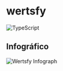 # wertsfy

![TypeScript](https://img.shields.io/badge/typescript-steelblue.svg?style=for-the-badge&logo=typescript&logoColor=white)

## Infográfico

![Wertsfy Infograph](https://user-images.githubusercontent.com/59739253/186737768-88002ea5-fcc7-4947-82f0-be65e1fd64d8.png)
